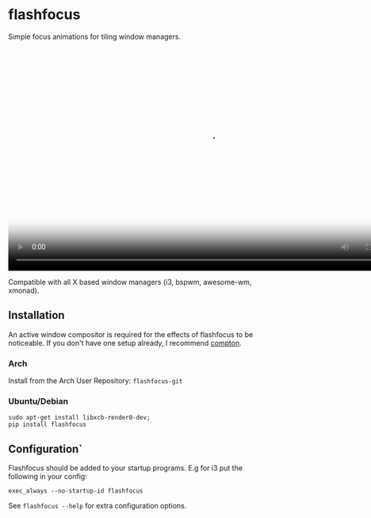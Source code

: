# flashfocus

Simple focus animations for tiling window managers.

<video width="800" poster="demo/demo.jpg" height="450" controls preload>
  <source src="demo/demo.mp4"></source>
  <source src="demo/demo.webm"></source>
</video>

<br>

Compatible with all X based window managers (i3, bspwm, awesome-wm, xmonad).

## Installation

An active window compositor is required for the effects of flashfocus to be
noticeable. If you don't have one setup already, I recommend
[compton](https://github.com/chjj/compton).

### Arch

Install from the Arch User Repository: `flashfocus-git`

### Ubuntu/Debian

```
sudo apt-get install libxcb-render0-dev;
pip install flashfocus
```

## Configuration`

Flashfocus should be added to your startup programs. E.g for i3 put the
following in your config:

```
exec_always --no-startup-id flashfocus
```


See `flashfocus --help` for extra configuration options.
